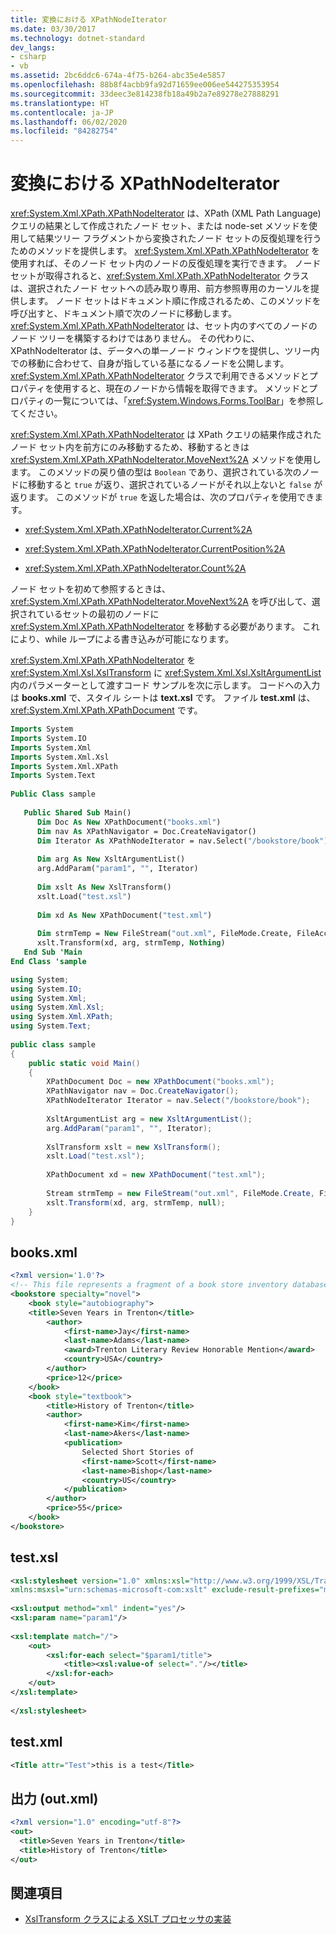 ```yaml
---
title: 変換における XPathNodeIterator
ms.date: 03/30/2017
ms.technology: dotnet-standard
dev_langs:
- csharp
- vb
ms.assetid: 2bc6ddc6-674a-4f75-b264-abc35e4e5857
ms.openlocfilehash: 88b8f4acbb9fa92d71659ee006ee544275353954
ms.sourcegitcommit: 33deec3e814238fb18a49b2a7e89278e27888291
ms.translationtype: HT
ms.contentlocale: ja-JP
ms.lasthandoff: 06/02/2020
ms.locfileid: "84282754"
---
```

# <a name="xpathnodeiterator-in-transformations"></a>変換における XPathNodeIterator
<xref:System.Xml.XPath.XPathNodeIterator> は、XPath (XML Path Language) クエリの結果として作成されたノード セット、または node-set メソッドを使用して結果ツリー フラグメントから変換されたノード セットの反復処理を行うためのメソッドを提供します。 <xref:System.Xml.XPath.XPathNodeIterator> を使用すれば、そのノード セット内のノードの反復処理を実行できます。 ノード セットが取得されると、<xref:System.Xml.XPath.XPathNodeIterator> クラスは、選択されたノード セットへの読み取り専用、前方参照専用のカーソルを提供します。 ノード セットはドキュメント順に作成されるため、このメソッドを呼び出すと、ドキュメント順で次のノードに移動します。 <xref:System.Xml.XPath.XPathNodeIterator> は、セット内のすべてのノードのノード ツリーを構築するわけではありません。 その代わりに、XPathNodeIterator は、データへの単一ノード ウィンドウを提供し、ツリー内での移動に合わせて、自身が指している基になるノードを公開します。 <xref:System.Xml.XPath.XPathNodeIterator> クラスで利用できるメソッドとプロパティを使用すると、現在のノードから情報を取得できます。 メソッドとプロパティの一覧については、「<xref:System.Windows.Forms.ToolBar>」を参照してください。  
  
 <xref:System.Xml.XPath.XPathNodeIterator> は XPath クエリの結果作成されたノード セット内を前方にのみ移動するため、移動するときは <xref:System.Xml.XPath.XPathNodeIterator.MoveNext%2A> メソッドを使用します。 このメソッドの戻り値の型は `Boolean` であり、選択されている次のノードに移動すると `true` が返り、選択されているノードがそれ以上ないと `false` が返ります。 このメソッドが `true` を返した場合は、次のプロパティを使用できます。  
  
- <xref:System.Xml.XPath.XPathNodeIterator.Current%2A>  
  
- <xref:System.Xml.XPath.XPathNodeIterator.CurrentPosition%2A>  
  
- <xref:System.Xml.XPath.XPathNodeIterator.Count%2A>  
  
 ノード セットを初めて参照するときは、<xref:System.Xml.XPath.XPathNodeIterator.MoveNext%2A> を呼び出して、選択されているセットの最初のノードに <xref:System.Xml.XPath.XPathNodeIterator> を移動する必要があります。 これにより、while ループによる書き込みが可能になります。  
  
 <xref:System.Xml.XPath.XPathNodeIterator> を <xref:System.Xml.Xsl.XslTransform> に <xref:System.Xml.Xsl.XsltArgumentList> 内のパラメーターとして渡すコード サンプルを次に示します。 コードへの入力は **books.xml** で、スタイル シートは **text.xsl** です。 ファイル **test.xml** は、<xref:System.Xml.XPath.XPathDocument> です。  
  
```vb  
Imports System  
Imports System.IO  
Imports System.Xml  
Imports System.Xml.Xsl  
Imports System.Xml.XPath  
Imports System.Text  
  
Public Class sample  
  
   Public Shared Sub Main()  
      Dim Doc As New XPathDocument("books.xml")  
      Dim nav As XPathNavigator = Doc.CreateNavigator()  
      Dim Iterator As XPathNodeIterator = nav.Select("/bookstore/book")  
  
      Dim arg As New XsltArgumentList()  
      arg.AddParam("param1", "", Iterator)  
  
      Dim xslt As New XslTransform()  
      xslt.Load("test.xsl")  
  
      Dim xd As New XPathDocument("test.xml")  
  
      Dim strmTemp = New FileStream("out.xml", FileMode.Create, FileAccess.ReadWrite)  
      xslt.Transform(xd, arg, strmTemp, Nothing)  
   End Sub 'Main  
End Class 'sample  
```  
  
```csharp  
using System;  
using System.IO;  
using System.Xml;  
using System.Xml.Xsl;  
using System.Xml.XPath;  
using System.Text;  
  
public class sample  
{  
    public static void Main()  
    {  
        XPathDocument Doc = new XPathDocument("books.xml");  
        XPathNavigator nav = Doc.CreateNavigator();  
        XPathNodeIterator Iterator = nav.Select("/bookstore/book");  
  
        XsltArgumentList arg = new XsltArgumentList();  
        arg.AddParam("param1", "", Iterator);  
  
        XslTransform xslt = new XslTransform();  
        xslt.Load("test.xsl");  
  
        XPathDocument xd = new XPathDocument("test.xml");  
  
        Stream strmTemp = new FileStream("out.xml", FileMode.Create, FileAccess.ReadWrite);  
        xslt.Transform(xd, arg, strmTemp, null);  
    }  
}  
```  
  
## <a name="booksxml"></a>books.xml  
  
```xml  
<?xml version='1.0'?>  
<!-- This file represents a fragment of a book store inventory database. -->  
<bookstore specialty="novel">  
    <book style="autobiography">  
    <title>Seven Years in Trenton</title>  
        <author>  
            <first-name>Jay</first-name>  
            <last-name>Adams</last-name>  
            <award>Trenton Literary Review Honorable Mention</award>  
            <country>USA</country>  
        </author>  
        <price>12</price>  
    </book>  
    <book style="textbook">  
        <title>History of Trenton</title>  
        <author>  
            <first-name>Kim</first-name>  
            <last-name>Akers</last-name>  
            <publication>  
                Selected Short Stories of  
                <first-name>Scott</first-name>  
                <last-name>Bishop</last-name>  
                <country>US</country>  
            </publication>  
        </author>  
        <price>55</price>  
    </book>  
</bookstore>  
```  
  
## <a name="testxsl"></a>test.xsl  
  
```xml  
<xsl:stylesheet version="1.0" xmlns:xsl="http://www.w3.org/1999/XSL/Transform"  
xmlns:msxsl="urn:schemas-microsoft-com:xslt" exclude-result-prefixes="msxsl">  
  
<xsl:output method="xml" indent="yes"/>  
<xsl:param name="param1"/>  
  
<xsl:template match="/">  
    <out>  
        <xsl:for-each select="$param1/title">  
            <title><xsl:value-of select="."/></title>  
        </xsl:for-each>  
    </out>  
</xsl:template>  
  
</xsl:stylesheet>  
```  
  
## <a name="testxml"></a>test.xml  
  
```xml  
<Title attr="Test">this is a test</Title>  
```  
  
## <a name="output-outxml"></a>出力 (out.xml)  
  
```xml  
<?xml version="1.0" encoding="utf-8"?>  
<out>  
  <title>Seven Years in Trenton</title>  
  <title>History of Trenton</title>  
</out>  
```  
  
## <a name="see-also"></a>関連項目

- [XslTransform クラスによる XSLT プロセッサの実装](xsltransform-class-implements-the-xslt-processor.md)
